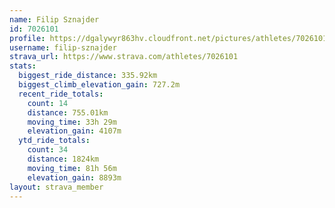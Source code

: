```yaml
---
name: Filip Sznajder
id: 7026101
profile: https://dgalywyr863hv.cloudfront.net/pictures/athletes/7026101/2123836/19/large.jpg
username: filip-sznajder
strava_url: https://www.strava.com/athletes/7026101
stats:
  biggest_ride_distance: 335.92km
  biggest_climb_elevation_gain: 727.2m
  recent_ride_totals:
    count: 14
    distance: 755.01km
    moving_time: 33h 29m
    elevation_gain: 4107m
  ytd_ride_totals:
    count: 34
    distance: 1824km
    moving_time: 81h 56m
    elevation_gain: 8893m
layout: strava_member
--- 
```

